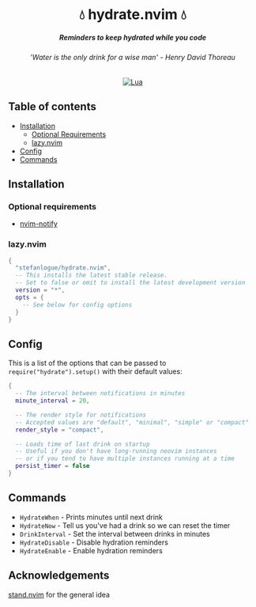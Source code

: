 <div align="center">
  <h1> 💧 hydrate.nvim 💧 </h1>
  <h5>Reminders to keep hydrated while you code</h5>
  <h6>'Water is the only drink for a wise man' - Henry David Thoreau</h6>

  [![Lua](https://img.shields.io/badge/Lua-blue.svg?style=for-the-badge&logo=lua)](http://www.lua.org)
</div>

## Table of contents
- [Installation](#installation)
  - [Optional Requirements](#requirements)
  - [lazy.nvim](#lazy)
- [Config](#config)
- [Commands](#commands)

## Installation<a name="installation"></a>

### Optional requirements<a name="requirements"></a>
- [nvim-notify](https://github.com/rcarriga/nvim-notify)

### lazy.nvim<a name="lazy"></a>
```lua
{
  "stefanlogue/hydrate.nvim",
  -- This installs the latest stable release.
  -- Set to false or omit to install the latest development version
  version = "*",
  opts = {
    -- See below for config options
  }
}
```

## Config<a name="config"></a>
This is a list of the options that can be passed to `require("hydrate").setup()` with their default values:
```lua
{
  -- The interval between notifications in minutes
  minute_interval = 20,

  -- The render style for notifications
  -- Accepted values are "default", "minimal", "simple" or "compact"
  render_style = "compact",

  -- Loads time of last drink on startup
  -- Useful if you don't have long-running neovim instances
  -- or if you tend to have multiple instances running at a time
  persist_timer = false
}
```

## Commands<a name="commands"></a>
- `HydrateWhen` - Prints minutes until next drink
- `HydrateNow` - Tell us you've had a drink so we can reset the timer
- `DrinkInterval` - Set the interval between drinks in minutes
- `HydrateDisable` - Disable hydration reminders
- `HydrateEnable` - Enable hydration reminders

## Acknowledgements
[stand.nvim](https://github.com/mvllow/stand.nvim) for the general idea
